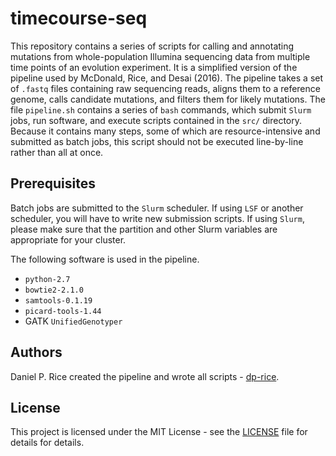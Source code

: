 # timecourse-seq

This repository contains a series of scripts for calling and annotating mutations from whole-population Illumina sequencing data from multiple time points of an evolution experiment. It is a simplified version of the pipeline used by McDonald, Rice, and Desai (2016). The pipeline takes a set of `.fastq` files containing raw sequencing reads, aligns them to a reference genome, calls candidate mutations, and filters them for likely mutations. The file `pipeline.sh` contains a series of `bash` commands, which submit `Slurm` jobs, run software, and execute scripts contained in the `src/` directory. Because it contains many steps, some of which are resource-intensive and submitted as batch jobs, this script should not be executed line-by-line rather than all at once.

## Prerequisites
Batch jobs are submitted to the `Slurm` scheduler. If using `LSF` or another scheduler, you will have to write new submission scripts. If using `Slurm`, please make sure that the partition and other Slurm variables are appropriate for your cluster.

The following software is used in the pipeline.
- `python-2.7`
- `bowtie2-2.1.0`
- `samtools-0.1.19`
- `picard-tools-1.44`
- GATK `UnifiedGenotyper`

## Authors
Daniel P. Rice created the pipeline and wrote all scripts - [dp-rice](https://github.com/dp-rice).

## License
This project is licensed under the MIT License - see the [LICENSE](LICENSE) file for details
 for details.
